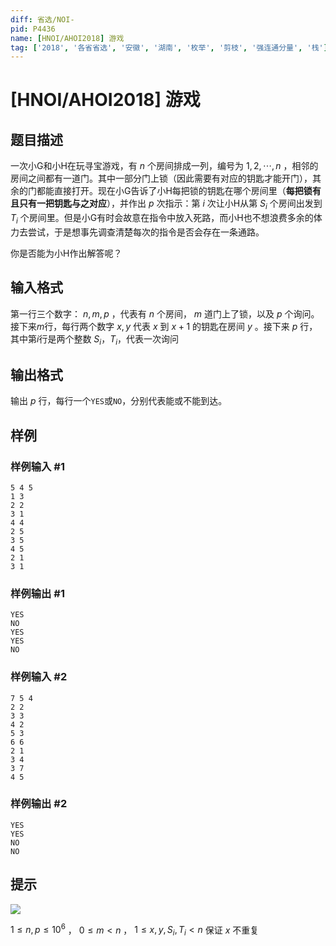 ```yaml
---
diff: 省选/NOI-
pid: P4436
name: [HNOI/AHOI2018] 游戏
tag: ['2018', '各省省选', '安徽', '湖南', '枚举', '剪枝', '强连通分量', '栈']
---
```

# [HNOI/AHOI2018] 游戏
## 题目描述

一次小G和小H在玩寻宝游戏，有 $n$ 个房间排成一列，编号为 $1,2,\cdots,n$ ，相邻的房间之间都有一道门。其中一部分门上锁（因此需要有对应的钥匙才能开门），其余的门都能直接打开。现在小G告诉了小H每把锁的钥匙在哪个房间里（**每把锁有且只有一把钥匙与之对应**），并作出 $p$ 次指示：第 $i$ 次让小H从第 $S_i$ 个房间出发到 $T_i$ 个房间里。但是小G有时会故意在指令中放入死路，而小H也不想浪费多余的体力去尝试，于是想事先调查清楚每次的指令是否会存在一条通路。

你是否能为小H作出解答呢？
## 输入格式

第一行三个数字： $n,m,p$ ，代表有 $n$ 个房间， $m$ 道门上了锁，以及 $p$ 个询问。接下来$m$行，每行两个数字 $x,y$ 代表 $x$ 到 $x+1$ 的钥匙在房间 $y$ 。接下来 $p$ 行，其中第$i$行是两个整数 $S_i$，$T_i$，代表一次询问
## 输出格式

输出 $p$ 行，每行一个`YES`或`NO`，分别代表能或不能到达。
## 样例

### 样例输入 #1
```
5 4 5 
1 3
2 2 
3 1
4 4
2 5
3 5
4 5 
2 1
3 1
```
### 样例输出 #1
```
YES
NO
YES
YES
NO
```
### 样例输入 #2
```
7 5 4
2 2
3 3 
4 2 
5 3 
6 6
2 1
3 4
3 7
4 5
```
### 样例输出 #2
```
YES
YES
NO
NO
```
## 提示

![](https://cdn.luogu.com.cn/upload/pic/17503.png)

$1\le n,p\le 10^6$ ， $0\le m <n$ ， $1\le x,y,S_i,T_i<n$ 保证 $x$ 不重复

